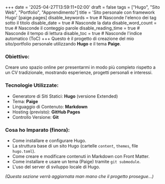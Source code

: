 +++
date = '2025-04-27T13:59:11+02:00'
draft = false
tags = ["Hugo", "Sito Web", "Portfolio", "Apprendimento"]
title = 'Sito personale con framework Hugo'
[paige.pages]
  disable_keywords = true       # Nasconde l'elenco dei tag sotto il titolo
  disable_date = true           # Nasconde la data
  disable_word_count = true   # Nasconde il conteggio parole
  disable_reading_time = true # Nasconde il tempo di lettura
  disable_toc = true           # Nasconde l'indice automatico (ToC)
+++
Questo è il progetto di creazione del mio sito/portfolio personale utilizzando **Hugo** e il tema **Paige**.

### Obiettivo:
Creare uno spazio online per presentarmi in modo più completo rispetto a un CV tradizionale, mostrando esperienze, progetti personali e interessi.

### Tecnologie Utilizzate:
* Generatore di Siti Statici: **Hugo** (versione Extended)
* Tema: **Paige**
* Linguaggio di Contenuto: **Markdown**
* Hosting (previsto): **GitHub Pages**
* Controllo Versione: **Git**

### Cosa ho Imparato (finora):
* Come installare e configurare Hugo.
* La struttura base di un sito Hugo (cartelle `content`, `themes`, file `hugo.toml`).
* Come creare e modificare contenuti in Markdown con Front Matter.
* Come installare e usare un tema (Paige) tramite `git submodule`.
* L'uso del server di sviluppo locale di Hugo.

*(Questa sezione verrà aggiornata man mano che il progetto prosegue...)*